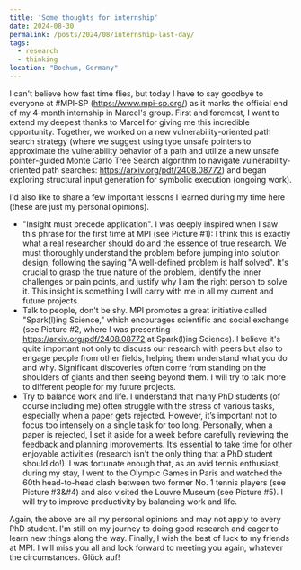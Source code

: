 ```yaml
---
title: 'Some thoughts for internship'
date: 2024-08-30
permalink: /posts/2024/08/internship-last-day/
tags:
  - research
  - thinking
location: "Bochum, Germany"
---
```


I can't believe how fast time flies, but today I have to say goodbye to everyone at #MPI-SP (https://www.mpi-sp.org/) as it marks the official end of my 4-month internship in Marcel's group. 
First and foremost, I want to extend my deepest thanks to Marcel for giving me this incredible opportunity. Together, we worked on a new vulnerability-oriented path search strategy (where we suggest using type unsafe pointers to approximate the vulnerability behavior of a path and utilize a new unsafe pointer-guided Monte Carlo Tree Search algorithm to navigate vulnerability-oriented path searches: https://arxiv.org/pdf/2408.08772) and began exploring structural input generation for symbolic execution (ongoing work). 

I'd also like to share a few important lessons I learned during my time here (these are just my personal opinions).

* "Insight must precede application". I was deeply inspired when I saw this phrase for the first time at MPI (see Picture #1): I think this is exactly what a real researcher should do and the essence of true research. We must thoroughly understand the problem before jumping into solution design, following the saying "A well-defined problem is half solved". It's crucial to grasp the true nature of the problem, identify the inner challenges or pain points, and justify why I am the right person to solve it. This insight is something I will carry with me in all my current and future projects.
* Talk to people, don't be shy. MPI promotes a great initiative called "Spark(l)ing Science," which encourages scientific and social exchange (see Picture #2, where I was presenting https://arxiv.org/pdf/2408.08772 at Spark(l)ing Science). I believe it's quite important not only to discuss our research with peers but also to engage people from other fields, helping them understand what you do and why. Significant discoveries often come from standing on the shoulders of giants and then seeing beyond them. I will try to talk more to different people for my future projects.
* Try to balance work and life. I understand that many PhD students (of course including me) often struggle with the stress of various tasks, especially when a paper gets rejected. However, it’s important not to focus too intensely on a single task for too long. Personally, when a paper is rejected, I set it aside for a week before carefully reviewing the feedback and planning improvements. It’s essential to take time for other enjoyable activities (research isn't the only thing that a PhD student should do!). I was fortunate enough that, as an avid tennis enthusiast, during my stay, I went to the Olympic Games in Paris and watched the 60th head-to-head clash between two former No. 1 tennis players (see Picture #3&#4) and also visited the Louvre Museum (see Picture #5). I will try to improve productivity by balancing work and life.

Again, the above are all my personal opinions and may not apply to every PhD student. I'm still on my journey to doing good research and eager to learn new things along the way. Finally, I wish the best of luck to my friends at MPI. I will miss you all and look forward to meeting you again, whatever the circumstances. Glück auf!
